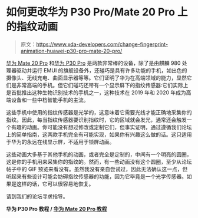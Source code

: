 # 如何更改华为 P30 Pro/Mate 20 Pro 上的指纹动画

> 原文：<https://www.xda-developers.com/change-fingerprint-animation-huawei-p30-pro-mate-20-pro/>

[华为 Mate 20 Pro](https://www.xda-developers.com/huawei-mate-20-pro-review/) 和[华为 P30 Pro](https://www.xda-developers.com/huawei-p30-pro-first-impressions-design-camera/) 是两款非常棒的设备，除了是由麒麟 980 处理器驱动并运行 EMUI 的旗舰设备外，还碰巧是具有许多功能的手机，如出色的摄像头、无线充电、曲面显示器等等。它们证明了华为在高端领域的能力，显然它们是非常高端的手机。但它们碰巧还带有一个显示屏下的指纹传感器:它们实际上是首批推出这种生物识别技术的手机之一，这种技术在 2019 年和 2020 年成为高端设备和一些中档智能手机的主流。

这些手机中使用的指纹传感器是光学的，这意味着它需要光线才能正确地采集你的指纹。因此，每当指纹传感器要识别指纹时，它的区域就会发光，通常还会触发一个有趣的动画。你可能没有想过修改或定制它们，但事实证明，通过遵循我们论坛上的简单指南，这两款手机完全有可能实现，如果你有兴趣这么做的话。这只适用于华为的永远在线显示屏，不适用于锁屏动画。

这些动画大多基于其他手机的动画，或者完全是定制的，中间有一个明亮的圆圈，这是你的手机用来采集你的指纹的。然而，有一些动画没有这个圆圈，至少从论坛帖子中的 GIF 预览来看没有。虽然我没有亲自尝试过，因此无法确认这一点，但听起来有些设计可能会妨碍指纹传感器的功能，因为它毕竟是一个光学传感器。如果是这样的话，它可以很容易地恢复。

请到我们的论坛寻求指导。

**华为 P30 Pro 教程 / [华为 Mate 20 Pro 教程](https://forum.xda-developers.com/mate-20-pro/themes/guide-change-fingerprint-unlock-t4055793)**